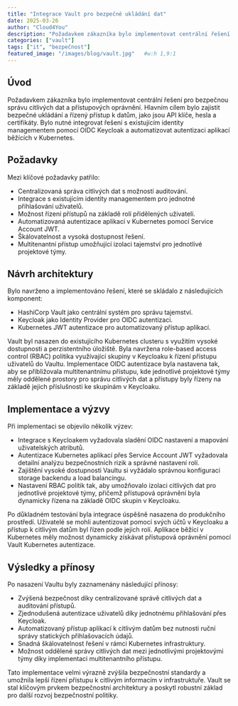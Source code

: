 ```yaml
---
title: "Integrace Vault pro bezpečné ukládání dat"
date: 2025-03-26
author: "Cloud4You"
description: "Požadavkem zákazníka bylo implementovat centrální řešení pro bezpečnou správu citlivých dat a přístupových oprávnění. Hlavním cílem bylo zajistit bezpečné ukládání a řízený přístup k datům, jako jsou API klíče, hesla a certifikáty. Bylo nutné integrovat řešení s existujícím identity managementem pomocí OIDC Keycloak a automatizovat autentizaci aplikací běžících v Kubernetes."
categories: ["vault"]
tags: ["it", "bezpečnost"]
featured_image: "/images/blog/vault.jpg"   #w:h 1,9:1
---
```


<!-- {{< toc >}} -->

## Úvod

Požadavkem zákazníka bylo implementovat centrální řešení pro bezpečnou správu citlivých dat a přístupových oprávnění. Hlavním cílem bylo zajistit bezpečné ukládání a řízený přístup k datům, jako jsou API klíče, hesla a certifikáty. Bylo nutné integrovat řešení s existujícím identity managementem pomocí OIDC Keycloak a automatizovat autentizaci aplikací běžících v Kubernetes.

## Požadavky

Mezi klíčové požadavky patřilo:

* Centralizovaná správa citlivých dat s možností auditování.
* Integrace s existujícím identity managementem pro jednotné přihlašování uživatelů.
* Možnost řízení přístupů na základě rolí přidělených uživateli.
* Automatizovaná autentizace aplikací v Kubernetes pomocí Service Account JWT.
* Škálovatelnost a vysoká dostupnost řešení.
* Multitenantní přístup umožňující izolaci tajemství pro jednotlivé projektové týmy.

## Návrh architektury

Bylo navrženo a implementováno řešení, které se skládalo z následujících komponent:

* HashiCorp Vault jako centrální systém pro správu tajemství.
* Keycloak jako Identity Provider pro OIDC autentizaci.
* Kubernetes JWT autentizace pro automatizovaný přístup aplikací.

Vault byl nasazen do existujícího Kubernetes clusteru s využitím vysoké dostupnosti a perzistentního úložiště. Byla navržena role-based access control (RBAC) politika využívající skupiny v Keycloaku k řízení přístupu uživatelů do Vaultu. Implementace OIDC autentizace byla nastavena tak, aby se přibližovala multitenantnímu přístupu, kde jednotlivé projektové týmy měly oddělené prostory pro správu citlivých dat a přístupy byly řízeny na základě jejich příslušnosti ke skupinám v Keycloaku.

## Implementace a výzvy

Při implementaci se objevilo několik výzev:

* Integrace s Keycloakem vyžadovala sladění OIDC nastavení a mapování uživatelských atributů.
* Autentizace Kubernetes aplikací přes Service Account JWT vyžadovala detailní analýzu bezpečnostních rizik a správné nastavení rolí.
* Zajištění vysoké dostupnosti Vaultu si vyžádalo správnou konfiguraci storage backendu a load balancingu.
* Nastavení RBAC politik tak, aby umožňovalo izolaci citlivých dat pro jednotlivé projektové týmy, přičemž přístupová oprávnění byla dynamicky řízena na základě OIDC skupin v Keycloaku.

Po důkladném testování byla integrace úspěšně nasazena do produkčního prostředí. Uživatelé se mohli autentizovat pomocí svých účtů v Keycloaku a přístup k citlivým datům byl řízen podle jejich rolí. Aplikace běžící v Kubernetes měly možnost dynamicky získávat přístupová oprávnění pomocí Vault Kubernetes autentizace.

## Výsledky a přínosy

Po nasazení Vaultu byly zaznamenány následující přínosy:

* Zvýšená bezpečnost díky centralizované správě citlivých dat a auditování přístupů.
* Zjednodušená autentizace uživatelů díky jednotnému přihlašování přes Keycloak.
* Automatizovaný přístup aplikací k citlivým datům bez nutnosti ruční správy statických přihlašovacích údajů.
* Snadná škálovatelnost řešení v rámci Kubernetes infrastruktury.
* Možnost oddělené správy citlivých dat mezi jednotlivými projektovými týmy díky implementaci multitenantního přístupu.

Tato implementace velmi výrazně zvýšila bezpečnostní standardy a umožnila lepší řízení přístupu k citlivým informacím v infrastruktuře. Vault se stal klíčovým prvkem bezpečnostní architektury a poskytl robustní základ pro další rozvoj bezpečnostní politiky.